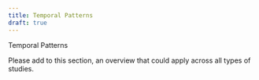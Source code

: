 ```yaml
---
title: Temporal Patterns
draft: true
---
```


Temporal Patterns

Please add to this section, an overview that could apply across all types of studies.
   
